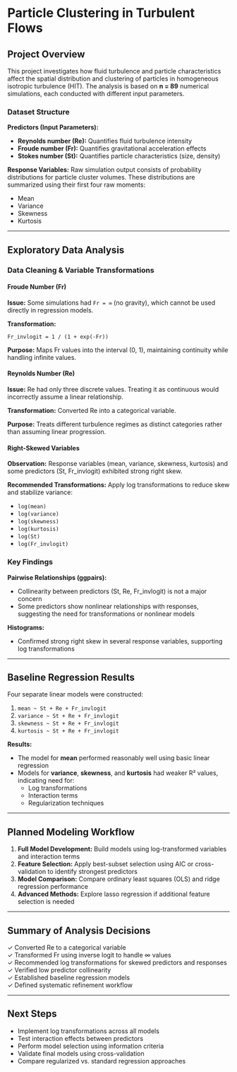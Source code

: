 # Particle Clustering in Turbulent Flows

## Project Overview

This project investigates how fluid turbulence and particle characteristics affect the spatial distribution and clustering of particles in homogeneous isotropic turbulence (HIT). The analysis is based on **n = 89** numerical simulations, each conducted with different input parameters.

### Dataset Structure

**Predictors (Input Parameters):**
- **Reynolds number (Re):** Quantifies fluid turbulence intensity
- **Froude number (Fr):** Quantifies gravitational acceleration effects
- **Stokes number (St):** Quantifies particle characteristics (size, density)

**Response Variables:**
Raw simulation output consists of probability distributions for particle cluster volumes. These distributions are summarized using their first four raw moments:
- Mean
- Variance
- Skewness
- Kurtosis

---

## Exploratory Data Analysis

### Data Cleaning & Variable Transformations

#### Froude Number (Fr)
**Issue:** Some simulations had `Fr = ∞` (no gravity), which cannot be used directly in regression models.

**Transformation:**
```
Fr_invlogit = 1 / (1 + exp(-Fr))
```

**Purpose:** Maps Fr values into the interval (0, 1), maintaining continuity while handling infinite values.

#### Reynolds Number (Re)
**Issue:** Re had only three discrete values. Treating it as continuous would incorrectly assume a linear relationship.

**Transformation:** Converted Re into a categorical variable.

**Purpose:** Treats different turbulence regimes as distinct categories rather than assuming linear progression.

#### Right-Skewed Variables
**Observation:** Response variables (mean, variance, skewness, kurtosis) and some predictors (St, Fr_invlogit) exhibited strong right skew.

**Recommended Transformations:** Apply log transformations to reduce skew and stabilize variance:
- `log(mean)`
- `log(variance)`
- `log(skewness)`
- `log(kurtosis)`
- `log(St)`
- `log(Fr_invlogit)`

### Key Findings

**Pairwise Relationships (ggpairs):**
- Collinearity between predictors (St, Re, Fr_invlogit) is not a major concern
- Some predictors show nonlinear relationships with responses, suggesting the need for transformations or nonlinear models

**Histograms:**
- Confirmed strong right skew in several response variables, supporting log transformations

---

## Baseline Regression Results

Four separate linear models were constructed:
1. `mean ~ St + Re + Fr_invlogit`
2. `variance ~ St + Re + Fr_invlogit`
3. `skewness ~ St + Re + Fr_invlogit`
4. `kurtosis ~ St + Re + Fr_invlogit`

**Results:**
- The model for **mean** performed reasonably well using basic linear regression
- Models for **variance**, **skewness**, and **kurtosis** had weaker R² values, indicating need for:
  - Log transformations
  - Interaction terms
  - Regularization techniques

---

## Planned Modeling Workflow

1. **Full Model Development:** Build models using log-transformed variables and interaction terms
2. **Feature Selection:** Apply best-subset selection using AIC or cross-validation to identify strongest predictors
3. **Model Comparison:** Compare ordinary least squares (OLS) and ridge regression performance
4. **Advanced Methods:** Explore lasso regression if additional feature selection is needed

---

## Summary of Analysis Decisions

✓ Converted Re to a categorical variable  
✓ Transformed Fr using inverse logit to handle ∞ values  
✓ Recommended log transformations for skewed predictors and responses  
✓ Verified low predictor collinearity  
✓ Established baseline regression models  
✓ Defined systematic refinement workflow

---

## Next Steps

- Implement log transformations across all models
- Test interaction effects between predictors
- Perform model selection using information criteria
- Validate final models using cross-validation
- Compare regularized vs. standard regression approaches
